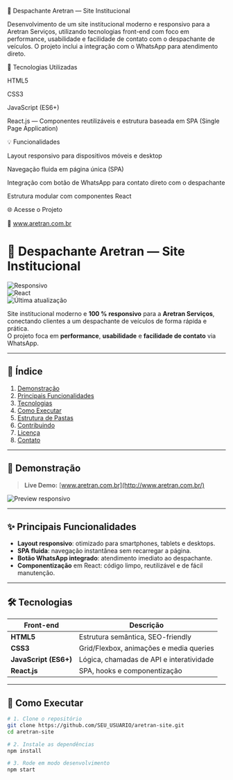 🚗 Despachante Aretran — Site Institucional

Desenvolvimento de um site institucional moderno e responsivo para a Aretran Serviços, utilizando tecnologias front-end com foco em performance, usabilidade e facilidade de contato com o despachante de veículos. O projeto inclui a integração com o WhatsApp para atendimento direto.

🔧 Tecnologias Utilizadas

HTML5

CSS3

JavaScript (ES6+)

React.js — Componentes reutilizáveis e estrutura baseada em SPA (Single Page Application)


💡 Funcionalidades

Layout responsivo para dispositivos móveis e desktop

Navegação fluida em página única (SPA)

Integração com botão de WhatsApp para contato direto com o despachante

Estrutura modular com componentes React


🌐 Acesse o Projeto

🔗 www.aretran.com.br



# 🚗 **Despachante Aretran — Site Institucional**

![Responsivo](https://img.shields.io/badge/Design-Responsivo-%2304D361?style=flat-square)  
![React](https://img.shields.io/badge/React-%2361DAFB?logo=react&logoColor=%23000&style=flat-square)  
![Última atualização](https://img.shields.io/badge/Atualizado-Jun%202025-blue?style=flat-square)

Site institucional moderno e **100 % responsivo** para a **Aretran Serviços**, conectando clientes a um despachante de veículos de forma rápida e prática.  
O projeto foca em **performance**, **usabilidade** e **facilidade de contato** via WhatsApp.

---

## 📑 Índice
1. [Demonstração](#-demonstração)  
2. [Principais Funcionalidades](#-principais-funcionalidades)  
3. [Tecnologias](#-tecnologias)  
4. [Como Executar](#-como-executar)  
5. [Estrutura de Pastas](#-estrutura-de-pastas)  
6. [Contribuindo](#-contribuindo)  
7. [Licença](#-licença)  
8. [Contato](#-contato)  

---

## 🎯 Demonstração
> **Live Demo:** [www.aretran.com.br](http://www.aretran.com.br/)  

![Preview responsivo](/assets/preview.png) <!-- Substitua pelo caminho real da imagem -->

---

## ✨ Principais Funcionalidades
- **Layout responsivo**: otimizado para smartphones, tablets e desktops.  
- **SPA fluida**: navegação instantânea sem recarregar a página.  
- **Botão WhatsApp integrado**: atendimento imediato ao despachante.  
- **Componentização** em React: código limpo, reutilizável e de fácil manutenção.  

---

## 🛠 Tecnologias
| Front-end | Descrição |
|-----------|-----------|
| **HTML5** | Estrutura semântica, SEO-friendly |
| **CSS3**  | Grid/Flexbox, animações e media queries |
| **JavaScript (ES6+)** | Lógica, chamadas de API e interatividade |
| **React.js** | SPA, hooks e componentização |

---

## 🚀 Como Executar
```bash
# 1. Clone o repositório
git clone https://github.com/SEU_USUARIO/aretran-site.git
cd aretran-site

# 2. Instale as dependências
npm install

# 3. Rode em modo desenvolvimento
npm start
